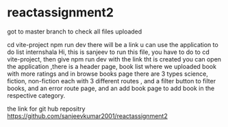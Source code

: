# reactassignment2
got to master branch to check all files uploaded


cd vite-project 
npm run dev
 there will be a link u can use the application to do list internshala Hi, this is sanjeev to run this file, you have to do to cd vite-project, then give npm run dev with the link tht is created you can open the application ,there is a header page, book list where we uploaded book with more ratings and in browse books page there are 3 types science, fiction, non-fiction each with 3 different routes , and a filter button to filter books, and an error route page, and an add book page to add book in the respective category.
 
 the link for git hub repositry     https://github.com/sanjeevkumar2001/reactassignment2
